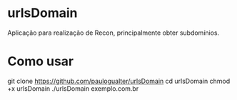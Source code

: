 # urlsDomain
Aplicação para realização de Recon, principalmente obter subdomínios. 

# Como usar

git clone https://github.com/paulogualter/urlsDomain
cd urlsDomain
chmod +x urlsDomain
./urlsDomain exemplo.com.br

